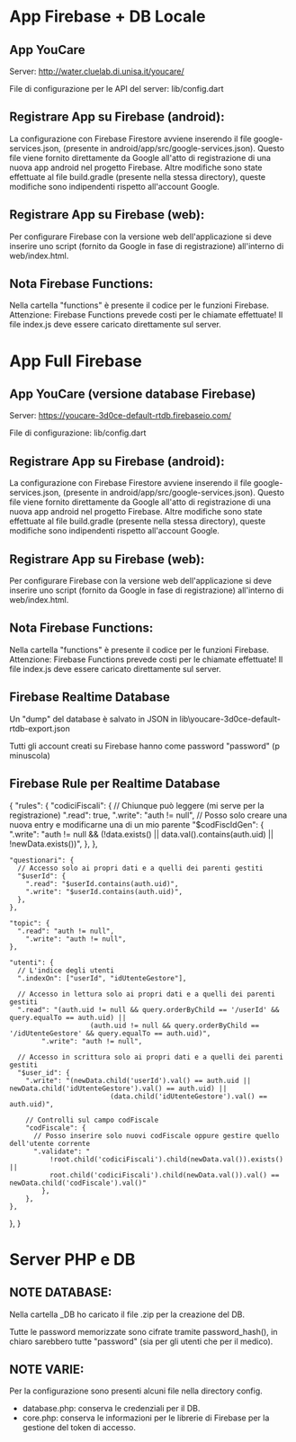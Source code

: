 # App Firebase + DB Locale

## App YouCare

Server: http://water.cluelab.di.unisa.it/youcare/

File di configurazione per le API del server: lib/config.dart


## Registrare App su Firebase (android):
La configurazione con Firebase Firestore avviene inserendo il file google-services.json,
(presente in android/app/src/google-services.json). Questo file viene fornito direttamente da Google
all'atto di registrazione di una nuova app android nel progetto Firebase.
Altre modifiche sono state effettuate al file build.gradle (presente nella stessa directory), queste
modifiche sono indipendenti rispetto all'account Google.


## Registrare App su Firebase (web):
Per configurare Firebase con la versione web dell'applicazione si deve inserire uno script
(fornito da Google in fase di registrazione) all'interno di web/index.html.


## Nota Firebase Functions:
Nella cartella "functions" è presente il codice per le funzioni Firebase.
Attenzione: Firebase Functions prevede costi per le chiamate effettuate!
Il file index.js deve essere caricato direttamente sul server.






# App Full Firebase

## App YouCare (versione database Firebase)

Server: https://youcare-3d0ce-default-rtdb.firebaseio.com/

File di configurazione: lib/config.dart


## Registrare App su Firebase (android):
La configurazione con Firebase Firestore avviene inserendo il file google-services.json,
(presente in android/app/src/google-services.json). Questo file viene fornito direttamente da Google
all'atto di registrazione di una nuova app android nel progetto Firebase.
Altre modifiche sono state effettuate al file build.gradle (presente nella stessa directory), queste
modifiche sono indipendenti rispetto all'account Google.


## Registrare App su Firebase (web):
Per configurare Firebase con la versione web dell'applicazione si deve inserire uno script
(fornito da Google in fase di registrazione) all'interno di web/index.html.


## Nota Firebase Functions:
Nella cartella "functions" è presente il codice per le funzioni Firebase.
Attenzione: Firebase Functions prevede costi per le chiamate effettuate!
Il file index.js deve essere caricato direttamente sul server.



## Firebase Realtime Database

Un "dump" del database è salvato in JSON in lib\youcare-3d0ce-default-rtdb-export.json

Tutti gli account creati su Firebase hanno come password "password" (p minuscola)


## Firebase Rule per Realtime Database


{
  "rules": {
    "codiciFiscali": {
      // Chiunque può leggere (mi serve per la registrazione)
      ".read": true,
      ".write": "auth != null",
      // Posso solo creare una nuova entry e modificarne una di un mio parente
      "$codFiscIdGen": {
       ".write": "auth != null && (!data.exists() || data.val().contains(auth.uid) || !newData.exists())",
      },
    },

    "questionari": {
      // Accesso solo ai propri dati e a quelli dei parenti gestiti
      "$userId": {
        ".read": "$userId.contains(auth.uid)",
        ".write": "$userId.contains(auth.uid)",
      },
    },

    "topic": {
      ".read": "auth != null",
    	".write": "auth != null",
    },

    "utenti": {
      // L'indice degli utenti
      ".indexOn": ["userId", "idUtenteGestore"],

      // Accesso in lettura solo ai propri dati e a quelli dei parenti gestiti
      ".read": "(auth.uid != null && query.orderByChild == '/userId' && query.equalTo == auth.uid) ||
      					(auth.uid != null && query.orderByChild == '/idUtenteGestore' && query.equalTo == auth.uid)",
    		".write": "auth != null",

      // Accesso in scrittura solo ai propri dati e a quelli dei parenti gestiti
      "$user_id": {
        ".write": "(newData.child('userId').val() == auth.uid || newData.child('idUtenteGestore').val() == auth.uid) ||
        					 (data.child('idUtenteGestore').val() == auth.uid)",

        // Controlli sul campo codFiscale
        "codFiscale": {
          // Posso inserire solo nuovi codFiscale oppure gestire quello dell'utente corrente
          ".validate": "
              !root.child('codiciFiscali').child(newData.val()).exists() ||
              root.child('codiciFiscali').child(newData.val()).val() == newData.child('codFiscale').val()"
        	},
      	},
    },
  },
}










# Server PHP e DB

## NOTE DATABASE:

Nella cartella _DB ho caricato il file .zip per la creazione del DB.

Tutte le password memorizzate sono cifrate tramite password_hash(), in chiaro sarebbero tutte "password" (sia per gli utenti che per il medico).


## NOTE VARIE:

Per la configurazione sono presenti alcuni file nella directory config.
* database.php: conserva le credenziali per il DB.
* core.php: conserva le informazioni per le librerie di Firebase per la gestione del token di accesso.
